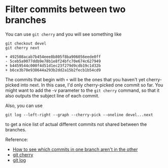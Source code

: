 # Filter commits between two branches

You can use `git cherry` and you will see something like

```shell
git checkout devel
git cherry next
```

```
+ 492508acab7b454eee8b805f8ba906056eede0ff
- 5ceb5a9077ddb9e78b1e8f24bfc70e674c627949
+ b4459544c000f4d51d1ec23f279d9cdb19c1d32b
+ b6ce3b78e938644a293b2dd2a15b2fecb1b54cd9
```

The commits that begin with `+` will be the ones that you haven't yet cherry-picked into next.
In this case, I'd only cherry-picked one commit so far. You might want to add the -v parameter to the `git cherry` command, so that it also outputs the subject line of each commit.

Also, you can use

```shell
git log --left-right --graph --cherry-pick --oneline devel...next
```
to get a nice list of actual different commits not shared between the branches.

Reference:
  * [How to see which commits in one branch aren't in the other](https://stackoverflow.com/questions/7566416/how-to-see-which-commits-in-one-branch-arent-in-the-other)
  * [git cherry](https://git-scm.com/docs/git-cherry)
  * [git log](https://git-scm.com/docs/git-log)

